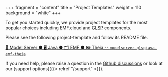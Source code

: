 +++
fragment = "content"
title = "Project Templates"
weight = 110
background = "white"
+++
<span style='display:block; text-align: center;'>

To get you started quickly, we provide project templates for the most popular choices including EMF.cloud and [GLSP](https://www.eclipse.dev/glsp/documentation/gettingstarted/) components.

Please see the following project-template and follow its README file.

[💾 Model Server ● 🖥️ Java ● 🗂️ EMF ● 🖼️ Theia -- `modelserver-glspjava-emf-theia`](https://github.com/eclipse-emfcloud/modelserver-glsp-integration/tree/main/project-templates/modelserver-glspjava-emf-theia)

If you need help, please raise a question in the [Github discussions](https://github.com/eclipse-emfcloud/emfcloud/discussions) or look at our [support options]({{< relref  "/support" >}}).

</span>
